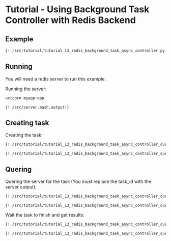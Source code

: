 # Tutorial - Using Background Task Controller with Redis Backend

## Example

```python
{!./src/tutorial/tutorial_13_redis_background_task_async_controller.py!}
```

## Running

You will need a redis server to run this example.

Running the server:

```bash
uvicorn myapp:app
```

```
{!./src/server.bash.output!}
```

## Creating task

Creating the task:

```bash
{!./src/tutorial/tutorial_13_redis_background_task_async_controller_curl.bash!}
```

```
{!./src/tutorial/tutorial_13_redis_background_task_async_controller_curl.bash.output!}
```

## Quering

Quering the server for the task (You must replace the task_id with the server output):

```bash
{!./src/tutorial/tutorial_13_redis_background_task_async_controller_curl2.bash!}
```

```
{!./src/tutorial/tutorial_13_redis_background_task_async_controller_curl2.bash.output!}
```

Wait the task to finish and get results:


```bash
{!./src/tutorial/tutorial_13_redis_background_task_async_controller_curl3.bash!}
```

```
{!./src/tutorial/tutorial_13_redis_background_task_async_controller_curl3.bash.output!}
```
